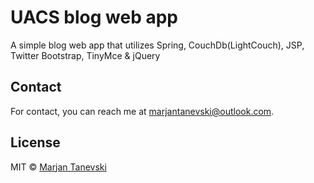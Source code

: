 UACS blog web app
========

A simple blog web app that utilizes Spring, CouchDb(LightCouch), JSP, Twitter Bootstrap, TinyMce &amp; jQuery

## Contact

For contact, you can reach me at [marjantanevski@outlook.com](marjantanevski@outlook.com).

## License

MIT © [Marjan Tanevski](marjantanevski@outlook.com)
